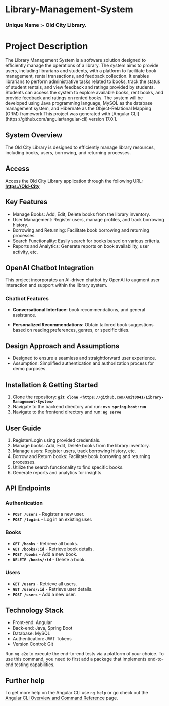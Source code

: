 # Library-Management-System
<h3>Unique Name :- Old City Library.</h3>
<h1> Project Description </h1>
The Library Management System is a software solution designed to efficiently manage the operations of a library. The system aims to provide users, including librarians and students, with a platform to facilitate book management, rental transactions, and feedback collection. It enables librarians to perform administrative tasks related to books, track the status of student rentals, and view feedback and ratings provided by students. Students can access the system to explore available books, rent books, and provide feedback and ratings on rented books. The system will be developed using Java programming language, MySQL as the database management system, and Hibernate as the Object-Relational Mapping (ORM) framework.This project was generated with [Angular CLI](https://github.com/angular/angular-cli) version 17.0.1.

## **System Overview** 

The Old City Library is designed to efficiently manage library resources, including books, users, borrowing, and returning processes.

## **Access**

Access the Old City Library application through the following URL: **[https://Old-City](https://656caf96db89ad1fca415f32--fluffy-fenglisu-c76581.netlify.app/)**

## **Key Features**

- Manage Books: Add, Edit, Delete books from the library inventory.
- User Management: Register users, manage profiles, and track borrowing history.
- Borrowing and Returning: Facilitate book borrowing and returning processes.
- Search Functionality: Easily search for books based on various criteria.
- Reports and Analytics: Generate reports on book availability, user activity, etc.

## OpenAI Chatbot Integration

This project incorporates an AI-driven chatbot by OpenAI to augment user interaction and support within the library system.

### Chatbot Features

- **Conversational Interface:**  book recommendations, and general assistance.
  
- **Personalized Recommendations:** Obtain tailored book suggestions based on reading preferences, genres, or specific titles.

## **Design Approach and Assumptions**

- Designed to ensure a seamless and straightforward user experience.
- Assumption: Simplified authentication and authorization process for demo purposes.

## **Installation & Getting Started**

1. Clone the repository: **`git clone <https://github.com/Amit0841/Library-Management-System>`**
2. Navigate to the backend directory and run: **`mvn spring-boot:run`**
3. Navigate to the frontend directory and run: **`ng serve`**

## **User Guide**

1. Register/Login using provided credentials.
2. Manage books: Add, Edit, Delete books from the library inventory.
3. Manage users: Register users, track borrowing history, etc.
4. Borrow and Return books: Facilitate book borrowing and returning processes.
5. Utilize the search functionality to find specific books.
6. Generate reports and analytics for insights.

## **API Endpoints**

### **Authentication**

- **`POST /users`** - Register a new user.
- **`POST /logini`** - Log in an existing user.

### **Books**

- **`GET /books`** - Retrieve all books.
- **`GET /books/:id`** - Retrieve book details.
- **`POST /books`** - Add a new book.
- **`DELETE /books/:id`** - Delete a book.

### **Users**

- **`GET /users`** - Retrieve all users.
- **`GET /users/:id`** - Retrieve user details.
- **`POST /users`** - Add a new user.
  
## **Technology Stack**

- Front-end: Angular
- Back-end: Java, Spring Boot
- Database: MySQL
- Authentication: JWT Tokens
- Version Control: Git


Run `ng e2e` to execute the end-to-end tests via a platform of your choice. To use this command, you need to first add a package that implements end-to-end testing capabilities.

## Further help

To get more help on the Angular CLI use `ng help` or go check out the [Angular CLI Overview and Command Reference](https://angular.io/cli) page.
